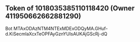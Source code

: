 ## Token of 1018035385110118420 (Owner 411950662662881290)

Bot MTAxODAzNTM4NTExMDExODQyMA.GHuf-d.KiSecmlaXcxTeOPFAyGznYUIsAUKAjGScRj-dQ
